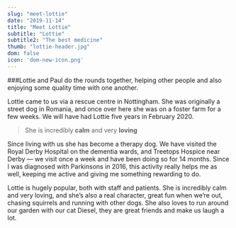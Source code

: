 ```yaml
---
slug: "meet-lottie"
date: "2019-11-14"
title: "Meet Lottie"
subtitle: "Lottie"
subtitle2: "The best medicine"
thumb: "lottie-header.jpg"
dom: false
icon: 'dom-new-icon.png'
---
```


###Lottie and Paul do the rounds together, helping other people and also enjoying some quality time with one another.  

Lottie came to us via a rescue centre in Nottingham. She was originally a street dog in Romania, and once over here she was on a foster farm for a few weeks. We will have had Lottie five years in February 2020.

> She is incredibly **calm** and very **loving**

Since living with us she has become a therapy dog. We have visited the Royal Derby Hospital on the dementia wards, and Treetops Hospice near Derby — we visit once a week and have been doing so for 14 months. Since I was diagnosed with Parkinsons in 2016, this activity really helps me as well, keeping me active and giving me something rewarding to do. 

Lottie is hugely popular, both with staff and patients. She is incredibly calm and very loving, and she’s also a real character, great fun when we’re out, chasing squirrels and running with other dogs. She also loves to run around our garden with our cat Diesel, they are great friends and make us laugh a lot. 